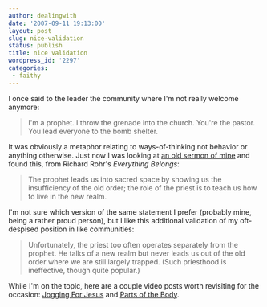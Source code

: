 ```yaml
---
author: dealingwith
date: '2007-09-11 19:13:00'
layout: post
slug: nice-validation
status: publish
title: nice validation
wordpress_id: '2297'
categories:
 - faithy
---
```


I once said to the leader the community where I'm not really welcome anymore:

> I'm a prophet. I throw the grenade into the church. You're the pastor. You
lead everyone to the bomb shelter.

It was obviously a metaphor relating to ways-of-thinking not behavior or
anything otherwise. Just now I was looking at [an old sermon of mine][1] and
found this, from Richard Rohr's _Everything Belongs_:

> The prophet leads us into sacred space by showing us the insufficiency of
the old order; the role of the priest is to teach us how to live in the new
realm.

I'm not sure which version of the same statement I prefer (probably mine,
being a rather proud person), but I like this additional validation of my oft-
despised position in like communities:

> Unfortunately, the priest too often operates separately from the prophet. He
talks of a new realm but never leads us out of the old order where we are
still largely trapped. (Such priesthood is ineffective, though quite popular.)

While I'm on the topic, here are a couple video posts worth revisiting for the
occasion: [Jogging For Jesus][2] and [Parts of the Body][3].

   [1]: http://docs.google.com/View?docid=dfhn8fjc_106d3g4bc&pli=1

   [2]: http://dealingwith.livejournal.com/527061.html

   [3]: http://dealingwith.livejournal.com/465543.html

